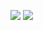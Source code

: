 <img src="https://github-readme-streak-stats.herokuapp.com/?user=yopopova" /> <img src="https://github-readme-stats.vercel.app/api/top-langs/?username=yopopova" />

<!---
yopopova/yopopova is a ✨ special ✨ repository because its `README.md` (this file) appears on your GitHub profile.
You can click the Preview link to take a look at your changes.
--->
